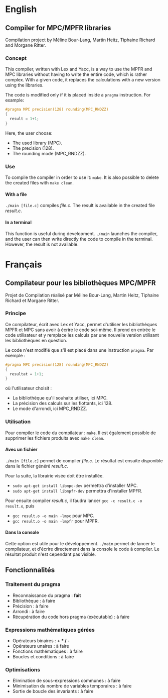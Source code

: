 # English

## Compiler for MPC/MPFR libraries
Compilation project by Méline Bour-Lang, Martin Heitz, Tiphaine Richard and Morgane Ritter.

### Concept

This compiler, written with Lex and Yacc, is a way to use the MPFR and MPC libraries without having to write the entire code, which is rather complex.
With a given code, it replaces the calculations with a new version using the libraries.

The code is modified only if it is placed inside a `pragma` instruction. For example:

```c
#pragma MPC precision(128) rounding(MPC_RNDZZ)
{
  result = 1+1;
}
```

Here, the user choose:
- The used library (MPC).
- The precision (128).
- The rounding mode (MPC_RNDZZ).

### Use

To compile the compiler in order to use it: `make`.
It is also possible to delete the created files with `make clean`.

#### With a file

`./main [file.c]` compiles *file.c*. The result is available in the created file *result.c*.

#### In a terminal

This function is useful during development.
`./main` launches the compiler, and the user can then write directly the code to compile in the terminal. However, the result is not available.

# Français

## Compilateur pour les bibliothèques MPC/MPFR
Projet de Compilation réalisé par Méline Bour-Lang, Martin Heitz, Tiphaine Richard et Morgane Ritter.

### Principe

Ce compilateur, écrit avec Lex et Yacc, permet d'utiliser les bibliothèques MPFR et MPC sans avoir à écrire le code soi-même. Il prend en entrée le code utilisateur et y remplace les calculs par une nouvelle version utilisant les bibliothèques en question.

Le code n'est modifié que s'il est placé dans une instruction `pragma`. Par exemple :

```c
#pragma MPC precision(128) rounding(MPC_RNDZZ)
{
  resultat = 1+1;
}
```

où l'utilisateur choisit :
- La bibliothèque qu'il souhaite utiliser, ici MPC.
- La précision des calculs sur les flottants, ici 128.
- Le mode d'arrondi, ici MPC_RNDZZ.

### Utilisation

Pour compiler le code du compilateur :
`make`.
Il est également possible de supprimer les fichiers produits avec `make clean`.

#### Avec un fichier

`./main [file.c]` permet de compiler *file.c*. Le résultat est ensuite disponible dans le fichier généré *result.c*.

Pour la suite, la librairie visée doit être installée.
- `sudo apt-get install libmpc-dev` permettra d'installer MPC.
- `sudo apt-get install libmpfr-dev` permettra d'installer MPFR.

Pour ensuite compiler *result.c*, il faudra lancer `gcc -c result.c -o result.o`, puis

- `gcc result.o -o main -lmpc` pour MPC.
- `gcc result.o -o main -lmpfr` pour MPFR.

#### Dans la console

Cette option est utile pour le développement.
`./main` permet de lancer le compilateur, et d'écrire directement dans la console le code à compiler. Le résultat produit n'est cependant pas visible.

## Fonctionnalités

### Traitement du pragma

- Reconnaissance du pragma : **fait**
- Bibliothèque : à faire
- Précision : à faire
- Arrondi : à faire
- Récupération du code hors pragma (exécutable) : à faire

### Expressions mathématiques gérées

- Opérateurs binaires : **+ \* / -**
- Opérateurs unaires : à faire
- Fonctions mathématiques : à faire
- Boucles et conditions : à faire

### Optimisations

- Elimination de sous-expressions communes : à faire
- Minimisation du nombre de variables temporaires : à faire
- Sortie de boucle des invariants : à faire
